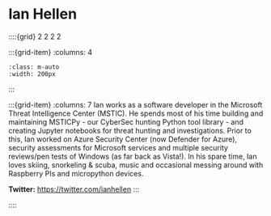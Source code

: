 # Ian Hellen

::::{grid} 2 2 2 2

:::{grid-item}
:columns: 4

```{image} ../images/collaborators/Ian-Hellen.png
:class: m-auto
:width: 200px
```

:::

:::{grid-item}
:columns: 7
Ian works as a software developer in the Microsoft Threat Intelligence Center (MSTIC). He spends most of his time building and maintaining MSTICPy - our CyberSec hunting Python tool library - and creating Jupyter notebooks for threat hunting and investigations. Prior to this, Ian worked on Azure Security Center (now Defender for Azure), security assessments for Microsoft services and multiple security reviews/pen tests of Windows (as far back as Vista!). In his spare time, Ian loves skiing, snorkeling & scuba, music and occasional messing around with Raspberry PIs and micropython devices.

**Twitter:** https://twitter.com/ianhellen
:::

::::
